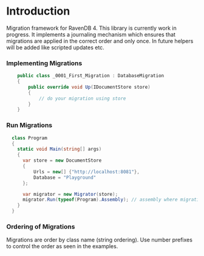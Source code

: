 # Introduction
Migration framework for RavenDB 4. This library is currently work in progress. It implements a journaling mechanism which ensures that migrations are applied in the correct order and only once. In future helpers will be added like scripted updates etc.

### Implementing Migrations
```c#
    public class _0001_First_Migration : DatabaseMigration
    {
        public override void Up(IDocumentStore store)
        {
            // do your migration using store
        }
    }
```

### Run Migrations
```c#
  class Program
  {
    static void Main(string[] args)
    {
      var store = new DocumentStore
      {
          Urls = new[] {"http://localhost:8081"},
          Database = "Playground"
      };

      var migrator = new Migrator(store);
      migrator.Run(typeof(Program).Assembly); // assembly where migrations are implemented
    }
  }
```

### Ordering of Migrations
Migrations are order by class name (string ordering). Use number prefixes to control the order as seen in the examples.
